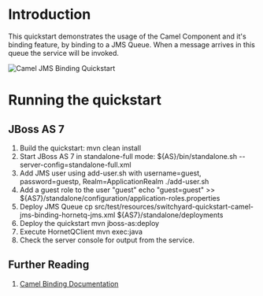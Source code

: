 Introduction
============
This quickstart demonstrates the usage of the Camel Component and it's binding feature, by binding 
to a JMS Queue. When a message arrives in this queue the service will be invoked.

![Camel JMS Binding Quickstart](https://github.com/jboss-switchyard/quickstarts/raw/master/camel-jms-binding/camel-jms-binding.jpg)


Running the quickstart
======================

JBoss AS 7
----------
1. Build the quickstart:
    mvn clean install
2. Start JBoss AS 7 in standalone-full mode:
    ${AS}/bin/standalone.sh --server-config=standalone-full.xml
3. Add JMS user using add-user.sh with username=guest, password=guestp, Realm=ApplicationRealm
    ./add-user.sh
4. Add a guest role to the user "guest"
   echo "guest=guest" >> ${AS7}/standalone/configuration/application-roles.properties
5. Deploy JMS Queue
    cp src/test/resources/switchyard-quickstart-camel-jms-binding-hornetq-jms.xml ${AS7}/standalone/deployments
6. Deploy the quickstart
    mvn jboss-as:deploy
7. Execute HornetQClient
    mvn exec:java
8. Check the server console for output from the service.

## Further Reading

1. [Camel Binding Documentation](https://docs.jboss.org/author/display/SWITCHYARD/Camel+Bindings)

